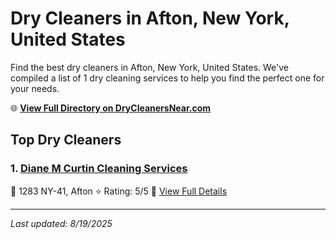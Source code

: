 # Dry Cleaners in Afton, New York, United States

Find the best dry cleaners in Afton, New York, United States. We've compiled a list of 1 dry cleaning services to help you find the perfect one for your needs.

🌐 **[View Full Directory on DryCleanersNear.com](https://drycleanersnear.com/city/US/New%20York/Afton)**

## Top Dry Cleaners

### 1. [Diane M Curtin Cleaning Services](https://drycleanersnear.com/dryCleaner/6860f2e49e55fd3072cb364c/diane-m-curtin-cleaning-services)
📍 1283 NY-41, Afton
⭐ Rating: 5/5
🔗 [View Full Details](https://drycleanersnear.com/dryCleaner/6860f2e49e55fd3072cb364c/diane-m-curtin-cleaning-services)


---

*Last updated: 8/19/2025*
